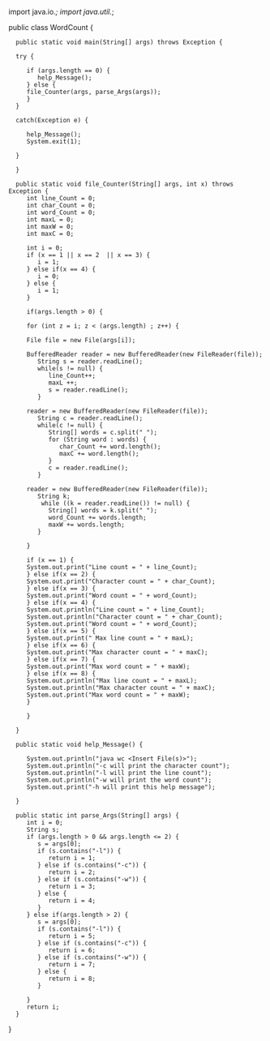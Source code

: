 import java.io.*;
import java.util.*;
   
public class WordCount {
   
      public static void main(String[] args) throws Exception {
      
      try {
      
         if (args.length == 0) {
            help_Message();
         } else {   
         file_Counter(args, parse_Args(args));
         }
      }
      
      catch(Exception e) {
      
         help_Message();
         System.exit(1);
      
      }
      
      }
      
      public static void file_Counter(String[] args, int x) throws Exception {
         int line_Count = 0;
         int char_Count = 0;
         int word_Count = 0;
         int maxL = 0;
         int maxW = 0;
         int maxC = 0;
                  
         int i = 0;
         if (x == 1 || x == 2  || x == 3) {
            i = 1;
         } else if(x == 4) {
            i = 0;
         } else {
            i = 1;
         }       
         
         if(args.length > 0) {
         
         for (int z = i; z < (args.length) ; z++) {
                  
         File file = new File(args[i]);
         
         BufferedReader reader = new BufferedReader(new FileReader(file));        
            String s = reader.readLine();
            while(s != null) {
               line_Count++;
               maxL ++;
               s = reader.readLine();
            }
         
         reader = new BufferedReader(new FileReader(file));  
            String c = reader.readLine();
            while(c != null) {
               String[] words = c.split(" ");
               for (String word : words) {
                  char_Count += word.length();
                  maxC += word.length();
               }
               c = reader.readLine();   
            }
         
         reader = new BufferedReader(new FileReader(file));
            String k;
             while ((k = reader.readLine()) != null) {
               String[] words = k.split(" ");
               word_Count += words.length;
               maxW += words.length;  
            }             
         
         }
         
         if (x == 1) {
         System.out.print("Line count = " + line_Count);
         } else if(x == 2) {
         System.out.print("Character count = " + char_Count);
         } else if(x == 3) {
         System.out.print("Word count = " + word_Count);
         } else if(x == 4) {
         System.out.println("Line count = " + line_Count);
         System.out.println("Character count = " + char_Count);
         System.out.print("Word count = " + word_Count);
         } else if(x == 5) {
         System.out.print(" Max line count = " + maxL);                 
         } else if(x == 6) {
         System.out.print("Max character count = " + maxC);
         } else if(x == 7) {
         System.out.print("Max word count = " + maxW);
         } else if(x == 8) {
         System.out.println("Max line count = " + maxL);
         System.out.println("Max character count = " + maxC);
         System.out.print("Max word count = " + maxW);                 
         }
         
         }
                      
      }
      
      public static void help_Message() {
         
         System.out.println("java wc <Insert File(s)>");
         System.out.println("-c will print the character count");
         System.out.println("-l will print the line count");
         System.out.println("-w will print the word count");
         System.out.print("-h will print this help message");
      
      }
      
      public static int parse_Args(String[] args) {
         int i = 0;
         String s;
         if (args.length > 0 && args.length <= 2) {
            s = args[0];
            if (s.contains("-l")) {
               return i = 1;
            } else if (s.contains("-c")) {
               return i = 2;
            } else if (s.contains("-w")) {
               return i = 3;
            } else {
               return i = 4;
            }
         } else if(args.length > 2) {
            s = args[0];
            if (s.contains("-l")) {
               return i = 5;
            } else if (s.contains("-c")) {
               return i = 6;
            } else if (s.contains("-w")) {
               return i = 7;
            } else {
               return i = 8;
            }

         }
         return i;             
      }
       
}                         
